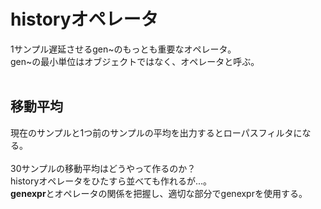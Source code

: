 # historyオペレータ
1サンプル遅延させるgen~のもっとも重要なオペレータ。  
gen~の最小単位はオブジェクトではなく、オペレータと呼ぶ。  
<br>

## 移動平均  
現在のサンプルと1つ前のサンプルの平均を出力するとローパスフィルタになる。  
<br>
30サンプルの移動平均はどうやって作るのか？  
historyオペレータをひたすら並べても作れるが...。  
**genexpr**とオペレータの関係を把握し、適切な部分でgenexprを使用する。  